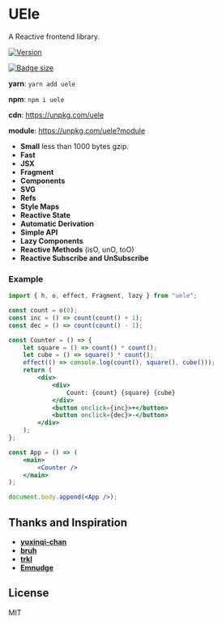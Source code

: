 # UEle

A Reactive frontend library.

[![Version](https://img.shields.io/npm/v/uele.svg?color=success&style=flat-square)](https://www.npmjs.com/package/uele)

[![Badge size](https://img.badgesize.io/https://unpkg.com/uele?compression=gzip&label=gzip&style=flat-square)](https://unpkg.com/uele)

**yarn**: `yarn add uele`

**npm**: `npm i uele`

**cdn**: https://unpkg.com/uele

**module**: https://unpkg.com/uele?module

-   **Small** less than 1000 bytes gzip.
-   **Fast**
-   **JSX**
-   **Fragment**
-   **Components**
-   **SVG**
-   **Refs**
-   **Style Maps**
-   **Reactive State**
-   **Automatic Derivation**
-   **Simple API**
-   **Lazy Components**
-   **Reactive Methods** (isO, unO, toO)
-   **Reactive Subscribe and UnSubscribe**
### Example

```jsx
import { h, o, effect, Fragment, lazy } from "uele";

const count = o(0);
const inc = () => count(count() + 1);
const dec = () => count(count() - 1);

const Counter = () => {
	let square = () => count() * count();
	let cube = () => square() * count();
	effect(() => console.log(count(), square(), cube()));
	return (
		<div>
			<div>
				Count: {count} {square} {cube}
			</div>
			<button onclick={inc}>+</button>
			<button onclick={dec}>-</button>
		</div>
	);
};

const App = () => (
	<main>
		<Counter />
	</main>
);

document.body.append(<App />);
```

## Thanks and Inspiration

-   **[yuxinqi-chan](https://github.com/yuxinqi-chan/reactive-jsx-dom)**
-   **[bruh](https://github.com/Technical-Source/bruh)**
-   **[trkl](https://github.com/jbreckmckye/trkl)**
-   **[Emnudge](https://github.com/EmNudge)**

## License

MIT
